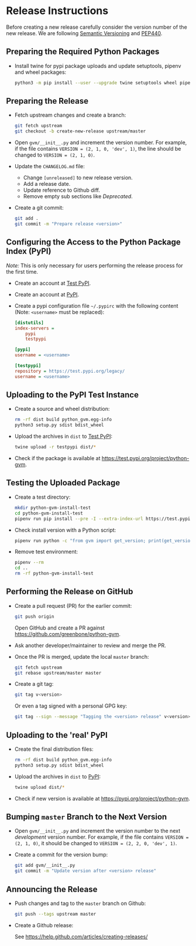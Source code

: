 # Release Instructions

Before creating a new release carefully consider the version number of the new
release.  We are following [Semantic Versioning](https://semver.org/) and
[PEP440](https://www.python.org/dev/peps/pep-0440/).

## Preparing the Required Python Packages

* Install twine for pypi package uploads and update setuptools, pipenv and wheel packages:

  ```sh
  python3 -m pip install --user --upgrade twine setuptools wheel pipenv
  ```

## Preparing the Release

* Fetch upstream changes and create a branch:

  ```sh
  git fetch upstream
  git checkout -b create-new-release upstream/master
  ```

* Open `gvm/__init__.py` and increment the version number. For example, if the
  file contains `VERSION = (2, 1, 0, 'dev', 1)`, the line should be changed to
  `VERSION = (2, 1, 0)`.

* Update the `CHANGELOG.md` file:
  * Change `[unreleased]` to new release version.
  * Add a release date.
  * Update reference to Github diff.
  * Remove empty sub sections like *Deprecated*.

* Create a git commit:

  ```sh
  git add .
  git commit -m "Prepare release <version>"
  ```

## Configuring the Access to the Python Package Index (PyPI)

*Note:* This is only necessary for users performing the release process for the
first time.

* Create an account at [Test PyPI](https://packaging.python.org/guides/using-testpypi/).

* Create an account at [PyPI](https://pypi.org/).

* Create a pypi configuration file `~/.pypirc` with the following content (Note:
  `<username>` must be replaced):

  ```ini
  [distutils]
  index-servers =
      pypi
      testpypi

  [pypi]
  username = <username>

  [testpypi]
  repository = https://test.pypi.org/legacy/
  username = <username>
  ```

## Uploading to the PyPI Test Instance

* Create a source and wheel distribution:

  ```sh
  rm -rf dist build python_gvm.egg-info
  python3 setup.py sdist bdist_wheel
  ```

* Upload the archives in `dist` to [Test PyPI](https://test.pypi.org/):

  ```sh
  twine upload -r testpypi dist/*
  ```

* Check if the package is available at <https://test.pypi.org/project/python-gvm>.

## Testing the Uploaded Package

* Create a test directory:

  ```sh
  mkdir python-gvm-install-test
  cd python-gvm-install-test
  pipenv run pip install --pre -I --extra-index-url https://test.pypi.org/simple/ python-gvm
  ```

* Check install version with a Python script:

  ```sh
  pipenv run python -c "from gvm import get_version; print(get_version())"
  ```

* Remove test environment:

  ```sh
  pipenv --rm
  cd ..
  rm -rf python-gvm-install-test
  ```

## Performing the Release on GitHub

* Create a pull request (PR) for the earlier commit:

  ```sh
  git push origin
  ```
  Open GitHub and create a PR against <https://github.com/greenbone/python-gvm>.

* Ask another developer/maintainer to review and merge the PR.

* Once the PR is merged, update the local `master` branch:

  ```sh
  git fetch upstream
  git rebase upstream/master master
  ```

* Create a git tag:

  ```sh
  git tag v<version>
  ```

  Or even a tag signed with a personal GPG key:

  ```sh
  git tag --sign --message "Tagging the <version> release" v<version>
  ```

## Uploading to the 'real' PyPI

* Create the final distribution files:

  ```sh
  rm -rf dist build python_gvm.egg-info
  python3 setup.py sdist bdist_wheel
  ```

* Upload the archives in `dist` to [PyPI](https://pypi.org/):

  ```sh
  twine upload dist/*
  ```

* Check if new version is available at <https://pypi.org/project/python-gvm>.

## Bumping `master` Branch to the Next Version

* Open `gvm/__init__.py` and increment the version number to the next
  *development* version number. For example, if the file contains
  `VERSION = (2, 1, 0)`, it should be changed to `VERSION = (2, 2, 0, 'dev', 1)`.

* Create a commit for the version bump:

  ```sh
  git add gvm/__init__.py
  git commit -m "Update version after <version> release"
  ```

## Announcing the Release

* Push changes and tag to the `master` branch on Github:

  ```sh
  git push --tags upstream master
  ```

* Create a Github release:

  See https://help.github.com/articles/creating-releases/
